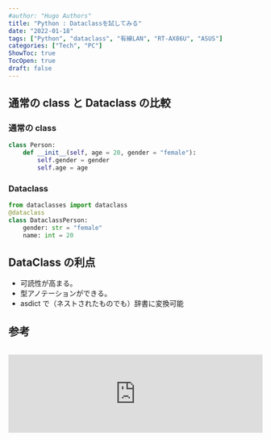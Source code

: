 ```yaml
---
#author: "Hugo Authors"
title: "Python : Dataclassを試してみる"
date: "2022-01-18"
tags: ["Python", "dataclass", "有線LAN", "RT-AX86U", "ASUS"]
categories: ["Tech", "PC"]
ShowToc: true
TocOpen: true
draft: false
---
```


## 通常の class と Dataclass の比較

### 通常の class

```python
class Person:
    def __init__(self, age = 20, gender = "female"):
        self.gender = gender
        self.age = age
```

### Dataclass

```python
from dataclasses import dataclass
@dataclass
class DataclassPerson:
    gender: str = "female"
    name: int = 20
```

## DataClass の利点

- 可読性が高まる。
- 型アノテーションができる。
- asdict で（ネストされたものでも）辞書に変換可能

## 参考

<iframe class="hatenablogcard" style="width:100%;height:155px;margin:15px 0;max-width:560px;" title="Python3.7以上のデータ格納はdataclassを活用しよう" src="https://hatenablog-parts.com/embed?url=https://qiita.com/ttyszk/items/01934dc42cbd4f6665d2" frameborder="0" scrolling="no"></iframe>
